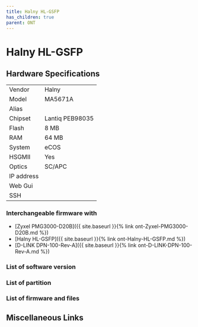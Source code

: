 ```yaml
---
title: Halny HL-GSFP
has_children: true
parent: ONT
---
```


# Halny HL-GSFP

## Hardware Specifications

|          |               |
|----------|---------------|
| Vendor   | Halny         |
| Model    | MA5671A      |
| Alias | |
| Chipset  | Lantiq PEB98035 |
| Flash | 8 MB |
| RAM | 64 MB |
| System | eCOS |
| HSGMII | Yes |
| Optics | SC/APC |
| IP address |   |
| Web Gui |   |
| SSH |   |

### Interchangeable firmware with

- [Zyxel PMG3000-D20B]({{ site.baseurl }}{% link ont-Zyxel-PMG3000-D20B.md %})
- [Halny HL-GSFP]({{ site.baseurl }}{% link ont-Halny-HL-GSFP.md %})
- [D-LINK DPN-100-Rev-A]({{ site.baseurl }}{% link ont-D-LINK-DPN-100-Rev-A.md %})

### List of software version
### List of partition
### List of firmware and files
## Miscellaneous Links

